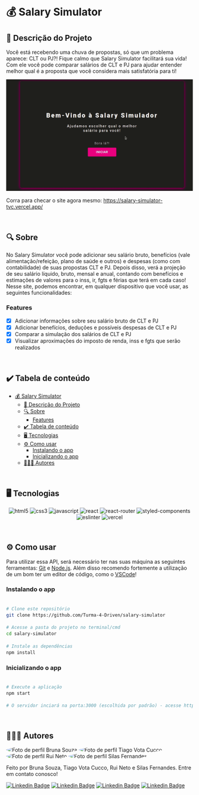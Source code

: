 # 💰 Salary Simulator
## 🚀 Descrição do Projeto
Você está recebendo uma chuva de propostas, só que um problema aparece: CLT ou PJ?! Fique calmo que Salary Simulator facilitará sua vida! Com ele você pode comparar salários de CLT e PJ para ajudar entender melhor qual é a proposta que você considera mais satisfatória para ti!

<p align="center">
	<img alt='Salary Simulator usage GIF' src="/public/assets/salary-simulator-usage.gif" />
</p>

Corra para checar o site agora mesmo: https://salary-simulator-tvc.vercel.app/

<br/>


## 🔍 Sobre
No Salary Simulator você pode adicionar seu salário bruto, benefícios (vale alimentação/refeição, plano de saúde e outros) e despesas (como com contabilidade) de suas propostas CLT e PJ. Depois disso, verá a projeção de seu salário líquido, bruto, mensal e anual, contando com benefícios e estimações de valores para o inss, ir, fgts e férias que terá em cada caso! Nesse site, podemos encontrar, em qualquer dispositivo que você usar, as seguintes funcionalidades:

### Features
- [x] Adicionar informações sobre seu salário bruto de CLT e PJ
- [x] Adicionar benefícios, deduções e possíveis despesas de CLT e PJ
- [x] Comparar a simulação dos salários de CLT e PJ
- [x] Visualizar aproximações do imposto de renda, inss e fgts que serão realizados

<br/>


## ✔️ Tabela de conteúdo
<!--ts-->
- [💰 Salary Simulator](#-salary-simulator)
	- [🚀 Descrição do Projeto](#-descrição-do-projeto)
	- [🔍 Sobre](#-sobre)
		- [Features](#features)
	- [✔️ Tabela de conteúdo](#️-tabela-de-conteúdo)
	- [🖥 Tecnologias](#-tecnologias)
	- [⚙️ Como usar](#️-como-usar)
		- [Instalando o app](#instalando-o-app)
		- [Inicializando o app](#inicializando-o-app)
	- [👨🏼‍💻 Autores](#-autores)
<!--te-->

<br/>


## 🖥 Tecnologias
<p align="center">
	<img alt="html5" src="https://img.shields.io/badge/HTML5-E34F26?style=for-the-badge&logo=html5&logoColor=white" />
	<img alt="css3" src="https://img.shields.io/badge/CSS3-1572B6?style=for-the-badge&logo=css3&logoColor=white" />
	<img alt="javascript" src="https://img.shields.io/badge/JavaScript-F7DF1E?style=for-the-badge&logo=javascript&logoColor=black" />
  <img alt="react" src="https://img.shields.io/badge/React-20232A?style=for-the-badge&logo=react&logoColor=61DAFB"/>
  <img alt="react-router" src="https://img.shields.io/badge/React_Router-CA4245?style=for-the-badge&logo=react-router&logoColor=white"/>
  <img alt="styled-components" src="https://img.shields.io/badge/styled--components-DB7093?style=for-the-badge&logo=styled-components&logoColor=white"/>
  <img alt="eslinter" src="https://img.shields.io/badge/eslint-3A33D1?style=for-the-badge&logo=eslint&logoColor=white"/>
	<img alt="vercel" src="https://img.shields.io/badge/Vercel-000000?style=for-the-badge&logo=vercel&logoColor=white" />
</p>

<br/>


## ⚙️ Como usar

Para utilizar essa API, será necessário ter nas suas máquina as seguintes ferramentas:
[Git](https://git-scm.com) e [Node.js](https://nodejs.org/en/).
Além disso recomendo fortemente a utilização de um bom ter um editor de código, como o [VSCode](https://code.visualstudio.com/)!

### Instalando o app
```bash

# Clone este repositório
git clone https://github.com/Turma-4-Driven/salary-simulator

# Acesse a pasta do projeto no terminal/cmd
cd salary-simulator

# Instale as dependências
npm install

```

### Inicializando o app
```bash

# Execute a aplicação
npm start

# O servidor inciará na porta:3000 (escolhida por padrão) - acesse http://localhost:3000 

```

<br/>


## 👨🏼‍💻 Autores

<img style="border-radius: 50%;" src="https://avatars.githubusercontent.com/u/87653713?v=4" width="100px;" alt="Foto de perfil Bruna Souza"/>
<img style="border-radius: 50%;" src="https://avatars.githubusercontent.com/u/56308226?v=4" width="100px;" alt="Foto de perfil Tiago Vota Cucco"/>
<img style="border-radius: 50%;" src="https://avatars.githubusercontent.com/u/93615202?v=4" width="100px;" alt="Foto de perfil Rui Neto"/>
<img style="border-radius: 50%;" src="https://avatars.githubusercontent.com/u/91638947?v=4" width="100px;" alt="Foto de perfil Silas Fernandes"/>

Feito por Bruna Souza, Tiago Vota Cucco, Rui Neto e Silas Fernandes. Entre em contato conosco!

[![Linkedin Badge](https://img.shields.io/badge/-Bruna-Souza?style=flat&logo=Linkedin&logoColor=white&color=blue&link=https://www.linkedin.com/in/starunz/)](https://www.linkedin.com/in/starunz/) 
[![Linkedin Badge](https://img.shields.io/badge/-Tiago-Vota?style=flat&logo=Linkedin&logoColor=white&color=blue&link=https://www.linkedin.com/in/tiago-vota-cucco)](https://www.linkedin.com/in/tiago-vota-cucco) 
[![Linkedin Badge](https://img.shields.io/badge/-Rui-Neto?style=flat&logo=Linkedin&logoColor=white&color=blue&link=https://www.linkedin.com/in/rui-neto)](https://www.linkedin.com/in/rui-neto) 
[![Linkedin Badge](https://img.shields.io/badge/-Silas-Fernandes?style=flat&logo=Linkedin&logoColor=white&color=blue&link=https://www.linkedin.com/in/silasfr/)](https://www.linkedin.com/in/silasfr/) 

<br/><br/>
